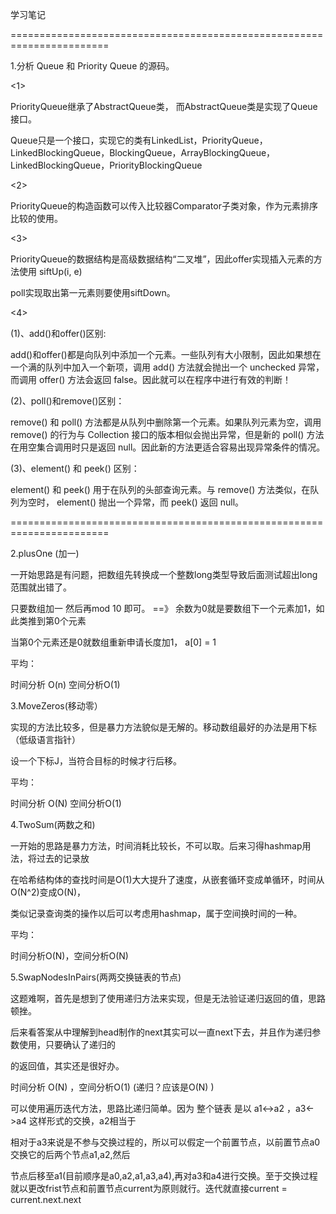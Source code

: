 学习笔记



=======================================================================

1.分析 Queue 和 Priority Queue 的源码。



<1>

PriorityQueue继承了AbstractQueue类， 而AbstractQueue类是实现了Queue接口。

Queue只是一个接口，实现它的类有LinkedList，PriorityQueue，LinkedBlockingQueue，BlockingQueue，ArrayBlockingQueue，LinkedBlockingQueue，PriorityBlockingQueue



<2>

PriorityQueue的构造函数可以传入比较器Comparator子类对象，作为元素排序比较的使用。



<3>

PriorityQueue的数据结构是高级数据结构“二叉堆”，因此offer实现插入元素的方法使用 siftUp(i, e)

poll实现取出第一元素则要使用siftDown。

<4>

(1)、add()和offer()区别:

add()和offer()都是向队列中添加一个元素。一些队列有大小限制，因此如果想在一个满的队列中加入一个新项，调用 add() 方法就会抛出一个 unchecked 异常，而调用 offer() 方法会返回 false。因此就可以在程序中进行有效的判断！

 

 (2)、poll()和remove()区别：

remove() 和 poll() 方法都是从队列中删除第一个元素。如果队列元素为空，调用remove() 的行为与 Collection 接口的版本相似会抛出异常，但是新的 poll() 方法在用空集合调用时只是返回 null。因此新的方法更适合容易出现异常条件的情况。

 

(3)、element() 和 peek() 区别：

element() 和 peek() 用于在队列的头部查询元素。与 remove() 方法类似，在队列为空时， element() 抛出一个异常，而 peek() 返回 null。


=======================================================================

2.plusOne (加一)

一开始思路是有问题，把数组先转换成一个整数long类型导致后面测试超出long范围就出错了。

只要数组加一 然后再mod 10 即可。 ==》 余数为0就是要数组下一个元素加1，如此类推到第0个元素

当第0个元素还是0就数组重新申请长度加1， a[0]  = 1 

平均：

时间分析 O(n)  空间分析O(1)  

3.MoveZeros(移动零）

实现的方法比较多，但是暴力方法貌似是无解的。移动数组最好的办法是用下标（低级语言指针）

设一个下标J，当符合目标的时候才行后移。

平均：

时间分析 O(N)  空间分析O(1)

4.TwoSum(两数之和)

一开始的思路是暴力方法，时间消耗比较长，不可以取。后来习得hashmap用法，将过去的记录放

在哈希结构体的查找时间是O(1)大大提升了速度，从嵌套循环变成单循环，时间从O(N^2)变成O(N)，

类似记录查询类的操作以后可以考虑用hashmap，属于空间换时间的一种。

平均：

时间分析O(N)，空间分析O(N)

5.SwapNodesInPairs(两两交换链表的节点)

这题难啊，首先是想到了使用递归方法来实现，但是无法验证递归返回的值，思路顿挫。

后来看答案从中理解到head制作的next其实可以一直next下去，并且作为递归参数使用，只要确认了递归的

的返回值，其实还是很好办。

时间分析 O(N) ，空间分析O(1) (递归？应该是O(N) )

可以使用遍历迭代方法，思路比递归简单。因为 整个链表  是以 a1<->a2 ，a3<->a4 这样形式的交换，a2相当于

相对于a3来说是不参与交换过程的，所以可以假定一个前置节点，以前置节点a0 交换它的后两个节点a1,a2,然后

节点后移至a1(目前顺序是a0,a2,a1,a3,a4),再对a3和a4进行交换。至于交换过程就以更改frist节点和前置节点current为原则就行。迭代就直接current = current.next.next

 

